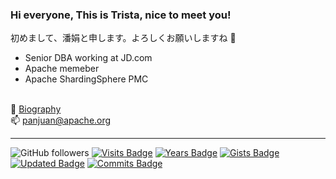 ### Hi everyone, This is Trista, nice to meet you! 

初めまして、潘娟と申します。よろしくお願いしますね 👋

- Senior DBA working at JD.com
- Apache memeber
- Apache ShardingSphere PMC

<br/> 👩 [Biography](https://tristazero.github.io)
<br/> 📫  panjuan@apache.org

---
![GitHub followers](https://img.shields.io/github/followers/tristaZero?color=brightgreen&style=plastic)
[![Visits Badge](https://badges.pufler.dev/visits/tristaZero/git-badges)](https://badges.pufler.dev)
[![Years Badge](https://badges.pufler.dev/years/tristaZero)](https://badges.pufler.dev)
[![Gists Badge](https://badges.pufler.dev/gists/tristaZero)](https://badges.pufler.dev)
[![Updated Badge](https://badges.pufler.dev/updated/tristaZero/shardingsphere)](https://badges.pufler.dev)
[![Commits Badge](https://badges.pufler.dev/commits/monthly/tristaZero)](https://badges.pufler.dev)


